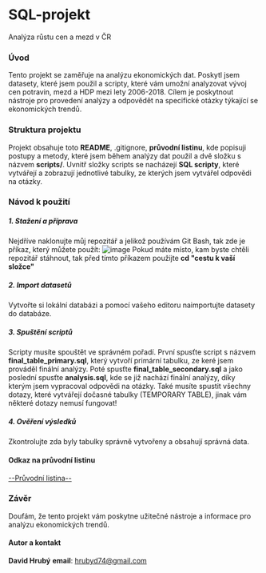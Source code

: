 # SQL-projekt
Analýza růstu cen a mezd v ČR

### Úvod
Tento projekt se zaměřuje na analýzu ekonomických dat. Poskytl jsem datasety, které jsem použil a scripty, které vám umožní analyzovat vývoj cen potravin, mezd a HDP mezi lety 2006-2018. Cílem je poskytnout nástroje pro provedení analýzy a odpovědět na specifické otázky týkající se ekonomických trendů.

### Struktura projektu
Projekt obsahuje toto **README**, .gitignore, **průvodní listinu**, kde popisuji postupy a metody, které jsem během analýzy dat použil a dvě složku s názvem **scripts/**. Uvnitř složky scripts se nacházejí **SQL scripty**, které vytvářejí a zobrazují jednotlivé tabulky, ze kterých jsem vytvářel odpovědi na otázky.

### Návod k použití
##### **1. Stažení a příprava**
Nejdříve naklonujte můj repozitář a jelikož používám Git Bash, tak zde je příkaz, který můžete použít:
![image](https://github.com/user-attachments/assets/4359d781-fe92-4d62-932a-c5e59a023b5a)
Pokud máte místo, kam byste chtěli repozitář stáhnout, tak před tímto příkazem použijte **cd "cestu k vaší složce"**
##### **2. Import datasetů**
Vytvořte si lokální databázi a pomocí vašeho editoru naimportujte datasety do databáze.
##### **3. Spuštění scriptů**
Scripty musíte spouštět ve správném pořadí. První spusťte script s názvem **final_table_primary.sql**, který vytvoří primární tabulku, ze keré jsem prováděl finální analýzy. Poté spusťte **final_table_secondary.sql** a jako poslední spusťte **analysis.sql**, kde se již nachází finální analýzy, díky kterým jsem vypracoval odpovědi na otázky. Také musíte spustit všechny dotazy, které vytvářejí dočasné tabulky (TEMPORARY TABLE), jinak vám některé dotazy nemusí fungovat!
##### **4. Ověření výsledků**
Zkontrolujte zda byly tabulky správně vytvořeny a obsahují správná data.
#### **Odkaz na průvodní listinu**
[--Průvodní listina--](https://github.com/Sa1jax/SQL_projekt/blob/main/pruvodni_listina.pdf)

### Závěr
Doufám, že tento projekt vám poskytne užitečné nástroje a informace pro analýzu ekonomických trendů.

#### Autor a kontakt
**David Hrubý**
**email**: hrubyd74@gmail.com

